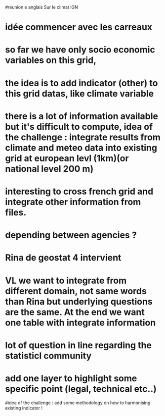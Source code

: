 #réunion e anglais Sur le climat IGN

# idée commencer avec les carreaux
# so far we have only socio economic variables on this grid, 
# the idea is to add indicator (other) to this grid datas, like climate variable
# there is a lot of information available but it's difficult to compute, idea of the challenge : integrate results from climate and meteo data into existing grid at european levl (1km)(or national level 200 m)
# interesting to cross french grid and integrate other information from files. 

# depending between agencies ? 

# Rina de geostat 4 intervient
# VL we want to integrate from different domain, not same words than Rina but underlying questions are the same. At the end we want one table with integrate information

# lot of question in  line regarding the statisticl community
# add one layer to highlight some specific point (legal, technical etc..)

#idea of the challenge : add some methodology on how to harmonising existing indicator !